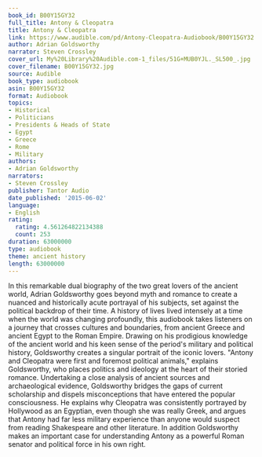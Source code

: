 ```yaml
---
book_id: B00Y15GY32
full_title: Antony & Cleopatra
title: Antony & Cleopatra
link: https://www.audible.com/pd/Antony-Cleopatra-Audiobook/B00Y15GY32
author: Adrian Goldsworthy
narrator: Steven Crossley
cover_url: My%20Library%20Audible.com-1_files/51G+MUB0YJL._SL500_.jpg
cover_filename: B00Y15GY32.jpg
source: Audible
book_type: audiobook
asin: B00Y15GY32
format: Audiobook
topics:
- Historical
- Politicians
- Presidents & Heads of State
- Egypt
- Greece
- Rome
- Military
authors:
- Adrian Goldsworthy
narrators:
- Steven Crossley
publisher: Tantor Audio
date_published: '2015-06-02'
language:
- English
rating:
  rating: 4.561264822134388
  count: 253
duration: 63000000
type: audiobook
theme: ancient history
length: 63000000
---
```

In this remarkable dual biography of the two great lovers of the ancient world, Adrian Goldsworthy goes beyond myth and romance to create a nuanced and historically acute portrayal of his subjects, set against the political backdrop of their time. A history of lives lived intensely at a time when the world was changing profoundly, this audiobook takes listeners on a journey that crosses cultures and boundaries, from ancient Greece and ancient Egypt to the Roman Empire.
Drawing on his prodigious knowledge of the ancient world and his keen sense of the period's military and political history, Goldsworthy creates a singular portrait of the iconic lovers. "Antony and Cleopatra were first and foremost political animals," explains Goldsworthy, who places politics and ideology at the heart of their storied romance.
Undertaking a close analysis of ancient sources and archaeological evidence, Goldsworthy bridges the gaps of current scholarship and dispels misconceptions that have entered the popular consciousness. He explains why Cleopatra was consistently portrayed by Hollywood as an Egyptian, even though she was really Greek, and argues that Antony had far less military experience than anyone would suspect from reading Shakespeare and other literature. In addition Goldsworthy makes an important case for understanding Antony as a powerful Roman senator and political force in his own right.

